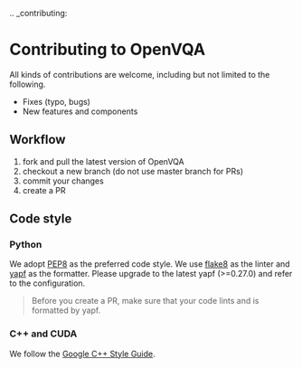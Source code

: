 .. _contributing:

# Contributing to OpenVQA

All kinds of contributions are welcome, including but not limited to the following.

- Fixes (typo, bugs)
- New features and components

## Workflow

1. fork and pull the latest version of OpenVQA
2. checkout a new branch (do not use master branch for PRs)
3. commit your changes
4. create a PR

## Code style

### Python
We adopt [PEP8](https://www.python.org/dev/peps/pep-0008/) as the preferred code style.
We use [flake8](http://flake8.pycqa.org/en/latest/) as the linter and [yapf](https://github.com/google/yapf) as the formatter.
Please upgrade to the latest yapf (>=0.27.0) and refer to the configuration.

>Before you create a PR, make sure that your code lints and is formatted by yapf.

### C++ and CUDA
We follow the [Google C++ Style Guide](https://google.github.io/styleguide/cppguide.html).




